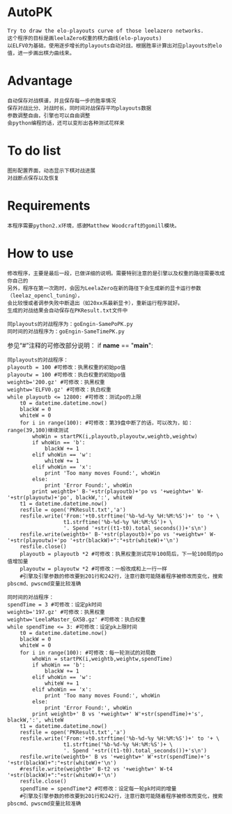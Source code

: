 # AutoPK
    Try to draw the elo-playouts curve of those leelazero networks.
    这个程序的目标是画leelaZero权重的棋力曲线(elo-playouts)
    以ELFV0为基础，使用逐步增长的playouts自动对战，根据胜率计算出对应playouts的elo值，进一步画出棋力曲线来。

# Advantage
    自动保存对战棋谱，并且保存每一步的胜率情况
    保存对战比分、对战时长，同时间对战保存平均playouts数据
    参数调整自由，引擎也可以自由调整
    会python编程的话，还可以变形出各种测试花样来

# To do list
    图形配置界面，动态显示下棋对战进展
    对战断点保存以及恢复

# Requirements
    本程序需要python2.x环境，感谢Matthew Woodcraft的gomill模块。

# How to use
    修改程序，主要是最后一段，已做详细的说明。需要特别注意的是引擎以及权重的路径需要改成你自己的
    另外，程序在第一次跑时，会因为LeelaZero在新的路径下会生成新的显卡运行参数（leelaz_opencl_tuning），
    会比较慢或者调参失败中断退出（如20xx系最新显卡），重新运行程序就好。
    生成的对战结果会自动保存在PKResult.txt文件中

    同playouts的对战程序为：goEngin-SamePoPK.py
    同时间的对战程序为：goEngin-SameTimePK.py

参见“#”注释的可修改部分说明：
if __name__ == "__main__":

    同playouts的对战程序：
    playoutb = 100 #可修改：执黑权重的初始po值
    playoutw = 100 #可修改：执白权重的初始po值    
    weightb='200.gz' #可修改：执黑权重    
    weightw='ELFV0.gz' #可修改：执白权重    
    while playoutb <= 12800: #可修改：测试po的上限    
        t0 = datetime.datetime.now()        
        blackW = 0        
        whiteW = 0        
        for i in range(100): #可修改：第39盘中断了的话，可以改为，如：range(39,100)继续测试        
            whoWin = startPK(i,playoutb,playoutw,weightb,weightw)            
            if whoWin == 'b':            
                blackW += 1                
            elif whoWin == 'w':            
                whiteW += 1                
            elif whoWin == 'x':            
                print 'Too many moves Found:', whoWin                
            else:            
                print 'Error Found:', whoWin                
            print weightb+' B-'+str(playoutb)+'po vs '+weightw+' W-'+str(playoutw)+'po', blackW,':', whiteW            
        t1 = datetime.datetime.now()        
        resfile = open('PKResult.txt','a')        
        resfile.write('From:'+t0.strftime('%b-%d-%y %H:%M:%S')+' to '+ \        
                      t1.strftime('%b-%d-%y %H:%M:%S')+ \                      
                      '. Spend '+str((t1-t0).total_seconds())+'s\n')                      
        resfile.write(weightb+' B-'+str(playoutb)+'po vs '+weightw+' W-'+str(playoutw)+'po '+str(blackW)+":"+str(whiteW)+'\n')     
        resfile.close()        
        playoutb = playoutb *2 #可修改：执黑权重测试完毕100局后，下一轮100局的po值增加量        
        playoutw = playoutw *2 #可修改：一般改成和上一行一样        
        #引擎及引擎参数的修改要到201行和242行，注意行数可能随着程序被修改而变化，搜索pbscmd、pwscmd变量比较准确

    同时间的对战程序：
    spendTime = 3 #可修改：设定pk时间
    weightb='197.gz' #可修改：执黑权重
    weightw='LeelaMaster_GX5B.gz' #可修改：执白权重
    while spendTime <= 3: #可修改：设定pk上限时间
        t0 = datetime.datetime.now()
        blackW = 0
        whiteW = 0
        for i in range(100): #可修改：每一轮测试的对局数
            whoWin = startPK(i,weightb,weightw,spendTime)
            if whoWin == 'b':
                blackW += 1
            elif whoWin == 'w':
                whiteW += 1
            elif whoWin == 'x':
                print 'Too many moves Found:', whoWin
            else:
                print 'Error Found:', whoWin
            print weightb+' B vs '+weightw+' W'+str(spendTime)+'s', blackW,':', whiteW
        t1 = datetime.datetime.now()
        resfile = open('PKResult.txt','a')
        resfile.write('From:'+t0.strftime('%b-%d-%y %H:%M:%S')+' to '+ \
                      t1.strftime('%b-%d-%y %H:%M:%S')+ \
                      '. Spend '+str((t1-t0).total_seconds())+'s\n')
        resfile.write(weightb+' B vs '+weightw+' W'+str(spendTime)+'s '+str(blackW)+":"+str(whiteW)+'\n')
        #resfile.write(weightb+' B-t2 vs '+weightw+' W-t4 '+str(blackW)+":"+str(whiteW)+'\n')
        resfile.close()
        spendTime = spendTime*2 #可修改：设定每一轮pk时间的增量
        #引擎及引擎参数的修改要到201行和242行，注意行数可能随着程序被修改而变化，搜索pbscmd、pwscmd变量比较准确
